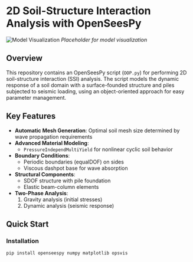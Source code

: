# 2D Soil-Structure Interaction Analysis with OpenSeesPy

![Model Visualization](model_visualization.png) *Placeholder for model visualization*

## Overview
This repository contains an OpenSeesPy script (`OOP.py`) for performing 2D soil-structure interaction (SSI) analysis. The script models the dynamic response of a soil domain with a surface-founded structure and piles subjected to seismic loading, using an object-oriented approach for easy parameter management.

## Key Features
- **Automatic Mesh Generation**: Optimal soil mesh size determined by wave propagation requirements
- **Advanced Material Modeling**: 
  - `PressureIndependMultiYield` for nonlinear cyclic soil behavior
- **Boundary Conditions**:
  - Periodic boundaries (equalDOF) on sides
  - Viscous dashpot base for wave absorption
- **Structural Components**:
  - SDOF structure with pile foundation
  - Elastic beam-column elements
- **Two-Phase Analysis**:
  1. Gravity analysis (initial stresses)
  2. Dynamic analysis (seismic response)

## Quick Start

### Installation
```bash
pip install openseespy numpy matplotlib opsvis
